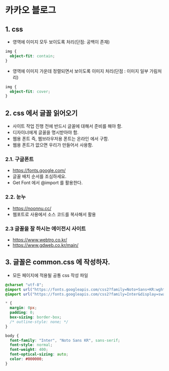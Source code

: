 # 카카오 블로그

## 1. css

- 영역에 이미지 모두 보이도록 처리(단점: 공백이 존재)

```css
img {
  object-fit: contain;
}
```

- 영역에 이미지 가운데 정렬되면서 보이도록 이미지 처리(단점 : 이미지 일부 가림처리)

```css
img {
  object-fit: cover;
}
```

## 2. css 에서 글꼴 읽어오기

- 사이트 작업 진행 전에 반드시 글꼴에 대해서 준비를 해야 함.
- 디자이너에게 글꼴을 명시받아야 함.
- 웹용 폰트 즉, 웹브라우저용 폰트는 온라인 에서 구함.
- 웹용 폰트가 없으면 우리가 만들어서 사용함.

### 2.1. 구글폰트

- https://fonts.google.com/
- 글꼴 배치 순서를 조심하세요.
- Get Font 에서 @import 를 활용한다.

### 2.2. 눈누

- https://noonnu.cc/
- 웹포트로 사용에서 소스 코드를 복사해서 활용

### 2.3 글꼴을 잘 하시는 에이전시 사이트

- https://www.webtro.co.kr/
- https://www.gdweb.co.kr/main/

## 3. 글꼴은 common.css 에 작성하자.

- 모든 페이지에 적용될 공통 css 작성 파일

```css
@charset "utf-8";
@import url("https://fonts.googleapis.com/css2?family=Noto+Sans+KR:wght@100..900&display=swap");
@import url("https://fonts.googleapis.com/css2?family=Inter&display=swap");

* {
  margin: 0px;
  padding: 0;
  box-sizing: border-box;
  /* outline-style: none; */
}
```

```css
body {
  font-family: "Inter", "Noto Sans KR", sans-serif;
  font-style: normal;
  font-weight: 400;
  font-optical-sizing: auto;
  color: #000000;
}
```
